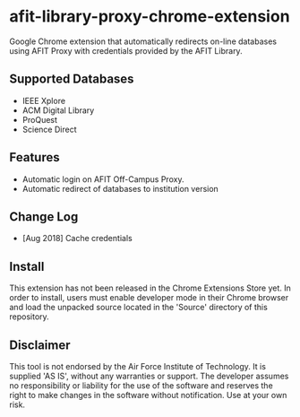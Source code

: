 # afit-library-proxy-chrome-extension
Google Chrome extension that automatically redirects on-line databases using AFIT Proxy with credentials provided by the AFIT Library.

## Supported Databases
- IEEE Xplore
- ACM Digital Library
- ProQuest
- Science Direct

## Features
  * Automatic login on AFIT Off-Campus Proxy.
  * Automatic redirect of databases to institution version
  
## Change Log
  * [Aug 2018] Cache credentials
  
## Install
This extension has not been released in the Chrome Extensions Store yet. In order to install, users must enable developer mode in their Chrome browser and load the unpacked source located in the 'Source' directory of this repository.

## Disclaimer
This tool is not endorsed by the Air Force Institute of Technology. It is supplied 'AS IS', without any warranties or support. The developer assumes no responsibility or liability for the use of the software and reserves the right to make changes in the software without notification. Use at your own risk.
